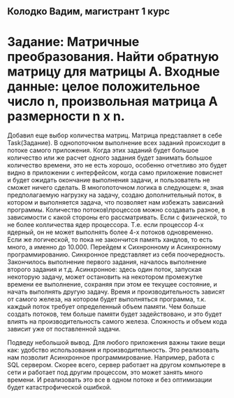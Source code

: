 ## Колодко Вадим, магистрант 1 курс
# Задание: Матричные преобразования. Найти обратную матрицу для матрицы А. Входные данные: целое положительное число n, произвольная матрица А размерности n х n.

Добавил еще выбор количества матриц. Матрица представляет в себе Task(Задание). В однопоточном выполнение всех заданий происходит в потоке самого приложения. Когда этих заданий будет большое количество или же расчет одного задания будет занимать большое количество времени, это не есть хорошо, особенно отчетливо это будет видно в приложении с интерфейсом, когда само приложение повиснет и будет ожидать окончание выполнения задачи, и пользователь не сможет ничего сделать. В многопоточном логика в следующем: я, зная предполагаемую нагрузку на задачу, создаю дополнительный поток, в котором и выполняется задача, что позволяет нам избежать зависаний программы. Количество потоков\процессов можно создавать разное, в зависимости с какой стороны его рассматривать. Если с физической, то не более колличества ядер процессора. Т.е. если процессор 4-х ядерный, он не может выполнять более 4-х потоков одновременно. Если же логической, то пока не закончится память хандлов, то есть много, а именно до 10.000. Перейдем к Сихнронному и Асинхронному программированию. Синхронное представляет из себя поочередность. Закончилось выполнение первого задания, началось выполнение второго задания и т.д. Асинхронное: здесь один поток, запуская некоторую задачу, может остановить на некотором промежутке времени ее выполнение, сохраняя при этом ее текущее состояние, и начать выполнять другую задачу. Время и производительность зависят от самого железа, на котором будет выполняться программа, т.к. каждый поток требует определенный объем памяти. Чем больше создать потоков, тем больше памяти будет задействовано, и это будет влиять на производительность самого железа. Сложность и объем кода зависит уже от поставленной задачи. 

Подведу небольшой вывод. Для любого приложения важны такие вещи как: удобство использования и производительность. Это реализовать нам позволит Асинхронное программирование. Например, работа с SQL сервером. Скорее всего, сервер работает на другом компьютере в сети и работает под другим процессом, это может занять много времени. И реализовать это все в одном потоке и без оптимизации будет катастрофической ошибкой.
